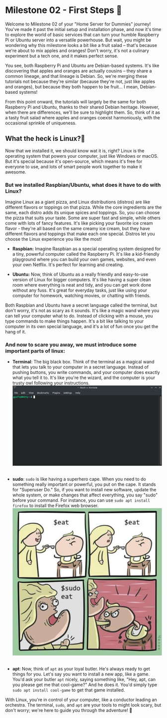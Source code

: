 # Milestone 02 - First Steps 🚶

Welcome to Milestone 02 of your "Home Server for Dummies" journey! You've made it past the initial setup and installation phase, and now it's time to explore the world of basic services that can turn your humble Raspberry Pi or Ubuntu server into a versatile powerhouse. But wait, you might be wondering why this milestone looks a bit like a fruit salad – that's because we're about to mix apples and oranges! Don't worry, it's not a culinary experiment but a tech one, and it makes perfect sense.

You see, both Raspberry Pi and Ubuntu are Debian-based systems. It's like discovering that apples and oranges are actually cousins – they share a common lineage, and that lineage is Debian. So, we're merging these tutorials not because they're similar (because they're not, just like apples and oranges), but because they both happen to be fruit... I mean, Debian-based systems! 

From this point onward, the tutorials will largely be the same for both Raspberry Pi and Ubuntu, thanks to their shared Debian heritage. However, when there are differences, we'll be sure to highlight them. So, think of it as a tasty fruit salad where apples and oranges coexist harmoniously, with the occasional sprinkle of uniqueness.

## What the heck is Linux?🐧
Now that we installed it, we should know wat it is, right? Linux is the operating system that powers your computer, just like Windows or macOS. But it's special because it's open-source, which means it's free for everyone to use, and lots of smart people work together to make it awesome.

### But we installed Raspbian/Ubuntu, what does it have to do with Linux?
Imagine Linux as a giant pizza, and Linux distributions (distros) are like different flavors or toppings on that pizza. While the core ingredients are the same, each distro adds its unique spices and toppings. So, you can choose the pizza that suits your taste. Some are super fast and simple, while others come with lots of fancy features. It's like picking your favorite ice cream flavor - they're all based on the same creamy ice cream, but they have different flavors and toppings that make each one special. Distros let you choose the Linux experience you like the most! 

- **Raspbian:** Imagine Raspbian as a special operating system designed for a tiny, powerful computer called the Raspberry Pi. It's like a kid-friendly playground where you can build your own games, websites, and even your own Netflix. It's perfect for learning and creating.

- **Ubuntu:** Now, think of Ubuntu as a really friendly and easy-to-use version of Linux for bigger computers. It's like having a super clean room where everything is neat and tidy, and you can get work done without any fuss. It's great for everyday tasks, just like using your computer for homework, watching movies, or chatting with friends.

Both Raspbian and Ubuntu have a secret language called the terminal, but don't worry, it's not as scary as it sounds. It's like a magic wand where you can tell your computer what to do. Instead of clicking with a mouse, you type commands to make things happen. It's a bit like talking to your computer in its own special language, and it's a lot of fun once you get the hang of it.

### And now to scare you away, we must introduce some important parts of linux:

- **Terminal**: The big black box. Think of the terminal as a magical wand that lets you talk to your computer in a secret language. Instead of pushing buttons, you write commands, and your computer does exactly what you tell it to. It's like you're the wizard, and the computer is your trusty owl following your instructions.
![](../resources/images/terminal.png)<br><br>

- **sudo**: `sudo` is like having a superhero cape. When you need to do something really important or powerful, you put on the cape. It stands for "Superuser Do." So, if you want to install new software, update the whole system, or make changes that affect everything, you say "sudo" before your command. For instance, you can use `sudo apt install firefox` to install the Firefox web browser.
![](../resources/images/sudo.jpeg)<br><br>

- **apt**: Now, think of `apt` as your loyal butler. He's always ready to get things for you. Let's say you want to install a new app, like a game. You'd ask your butler `apt` nicely, saying something like, "Hey, apt, can you please get me that cool-game?" And he does it. You'd simply type `sudo apt install cool-game` to get that game installed.

With Linux, you're in control of your computer, like a conductor leading an orchestra. The terminal, `sudo`, and `apt` are your tools to might look scary, but don't worry; we're here to guide you through the adventure! 🚀

